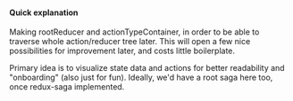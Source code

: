 #### Quick explanation

Making rootReducer and actionTypeContainer, in order to be able to traverse whole action/reducer tree later.
This will open a few nice possibilities for improvement later, and costs little boilerplate.

Primary idea is to visualize state data and actions for better readability and "onboarding" (also just for fun).
Ideally, we'd have a root saga here too, once redux-saga implemented.
